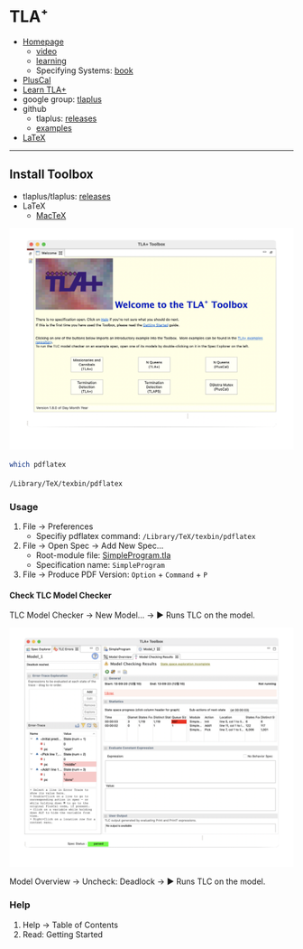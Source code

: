 # TLA⁺

- [Homepage](https://lamport.azurewebsites.net/tla/tla.html)
  - [video](https://lamport.azurewebsites.net/video/videos.html)
  - [learning](https://lamport.azurewebsites.net/tla/learning.html)
  - Specifying Systems: [book](https://lamport.azurewebsites.net/tla/book.html?back-link=learning.html#book)
- [PlusCal](https://lamport.azurewebsites.net/tla/tutorial/contents.html)
- [Learn TLA+](https://learntla.com/)
- google group: [tlaplus](https://groups.google.com/g/tlaplus)
- github
  - tlaplus: [releases](https://github.com/tlaplus/tlaplus/releases)
  - [examples](https://github.com/tlaplus/Examples)
- [LaTeX](https://www.latex-project.org/)

---

## Install Toolbox

- tlaplus/tlaplus: [releases](https://github.com/tlaplus/tlaplus/releases)
- LaTeX
  - [MacTeX](https://tug.org/mactex/)

<img src="images/toolbox.png" alt="TLA Toolbox" width="600px">

```bash
which pdflatex

/Library/TeX/texbin/pdflatex
```

### Usage

1. File → Preferences
   - Specifiy pdflatex command: `/Library/TeX/texbin/pdflatex`
1. File → Open Spec → Add New Spec...
   - Root-module file: [SimpleProgram.tla](src/SimpleProgram/SimpleProgram.tla)
   - Specification name: `SimpleProgram`
1. File → Produce PDF Version: `Option` + `Command` + `P`

#### Check TLC Model Checker

TLC Model Checker → New Model... → ▶︎ Runs TLC on the model.

<img src="images/first_error.png" alt="TLC Model Checker Error" width="600px">

Model Overview → Uncheck: Deadlock → ▶︎ Runs TLC on the model.

### Help

1. Help → Table of Contents
2. Read: Getting Started
